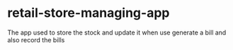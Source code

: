 # retail-store-managing-app
The app used to store the stock and update it when use generate a bill and also record the bills
